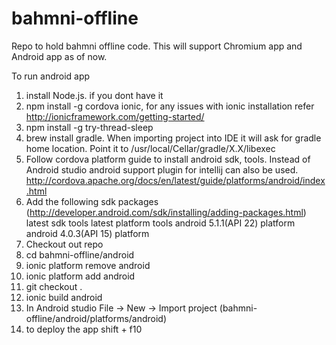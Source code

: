 # bahmni-offline
Repo to hold bahmni offline code. This will support Chromium app and Android app as of now.

To run android app

1. install Node.js. if you dont have it
2. npm install -g cordova ionic, for any issues with ionic installation refer http://ionicframework.com/getting-started/
3. npm install -g try-thread-sleep
4. brew install gradle. When importing project into IDE it will ask for gradle home location. Point it to /usr/local/Cellar/gradle/X.X/libexec
5. Follow cordova platform guide to install android sdk, tools. Instead of Android studio android support plugin for intellij can also be used.  http://cordova.apache.org/docs/en/latest/guide/platforms/android/index.html
6. Add the following sdk packages (http://developer.android.com/sdk/installing/adding-packages.html)
    latest sdk tools
    latest platform tools
    android 5.1.1(API 22) platform
    android 4.0.3(API 15) platform
7. Checkout out repo
8. cd bahmni-offline/android
9. ionic platform remove android
10. ionic platform add android
11. git checkout .
12. ionic build android
13. In Android studio File -> New -> Import project (bahmni-offline/android/platforms/android)
14. to deploy the app shift + f10
